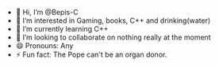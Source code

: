 - 👋 Hi, I’m @Bepis-C
- 👀 I’m interested in Gaming, books, C++ and drinking(water)
- 🌱 I’m currently learning C++
- 💞️ I’m looking to collaborate on nothing really at the moment
- 😄 Pronouns: Any 
- ⚡ Fun fact: The Pope can't be an organ donor.

<!---
Bepis-C/Bepis-C is a ✨ special ✨ repository because its `README.md` (this file) appears on your GitHub profile.
You can click the Preview link to take a look at your changes.
--->
